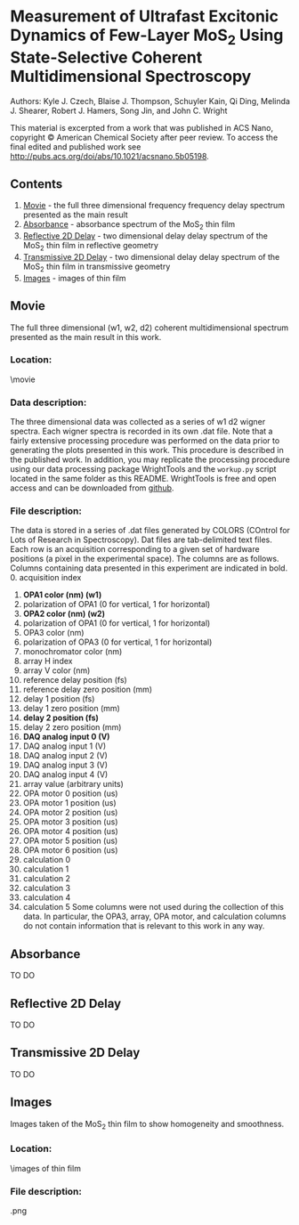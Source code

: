 # Measurement of Ultrafast Excitonic Dynamics of Few-Layer MoS<sub>2</sub> Using State-Selective Coherent Multidimensional Spectroscopy

Authors: Kyle J. Czech, Blaise J. Thompson, Schuyler Kain, Qi Ding, Melinda J. Shearer, Robert J. Hamers, Song Jin, and John C. Wright

This material is excerpted from a work that was published in ACS Nano, copyright © American Chemical Society after peer review. To access the final edited and published work see http://pubs.acs.org/doi/abs/10.1021/acsnano.5b05198.

## Contents

1. [Movie](#movie) - the full three dimensional frequency frequency delay spectrum presented as the main result
2. [Absorbance](#absorbance) - absorbance spectrum of the MoS<sub>2</sub> thin film
3. [Reflective 2D Delay](#reflective-2d-delay) - two dimensional delay delay spectrum of the MoS<sub>2</sub> thin film in reflective geometry
4. [Transmissive 2D Delay](#transmissive-2d-delay) - two dimensional delay delay spectrum of the MoS<sub>2</sub> thin film in transmissive geometry
5. [Images](#images) - images of thin film

## Movie

The full three dimensional (w1, w2, d2) coherent multidimensional spectrum presented as the main result in this work.

### Location:
\\movie

### Data description:
The three dimensional data was collected as a series of w1 d2 wigner spectra. Each wigner spectra is recorded in its own .dat file. Note that a fairly extensive processing procedure was performed on the data prior to generating the plots presented in this work. This procedure is described in the published work. In addition, you may replicate the processing procedure using our data processing package WrightTools and the `workup.py` script located in the same folder as this README. WrightTools is free and open access and can be downloaded from [github](https://github.com/wright-group/WrightTools).

### File description:
The data is stored in a series of .dat files generated by COLORS (COntrol for Lots of Research in Spectroscopy). Dat files are tab-delimited text files. Each row is an acquisition corresponding to a given set of hardware positions (a pixel in the experimental space). The columns are as follows. Columns containing data presented in this experiment are indicated in bold.
0. acquisition index
1. **OPA1 color (nm) (w1)**
2. polarization of OPA1 (0 for vertical, 1 for horizontal)
3. **OPA2 color (nm) (w2)**
4. polarization of OPA1 (0 for vertical, 1 for horizontal)
5. OPA3 color (nm)
6. polarization of OPA3 (0 for vertical, 1 for horizontal)
7. monochromator color (nm)
8. array H index
9. array V color (nm)
10. reference delay position (fs)
11. reference delay zero position (mm)
12. delay 1 position (fs)
13. delay 1 zero position (mm)
14. **delay 2 position (fs)**
15. delay 2 zero position (mm)
16. **DAQ analog input 0 (V)**
17. DAQ analog input 1 (V)
18. DAQ analog input 2 (V)
19. DAQ analog input 3 (V)
20. DAQ analog input 4 (V)
21. array value (arbitrary units)
22. OPA motor 0 position (us)
23. OPA motor 1 position (us)
24. OPA motor 2 position (us)
25. OPA motor 3 position (us)
26. OPA motor 4 position (us)
27. OPA motor 5 position (us)
28. OPA motor 6 position (us)
29. calculation 0
30. calculation 1
31. calculation 2
32. calculation 3
33. calculation 4
34. calculation 5
Some columns were not used during the collection of this data. In particular, the OPA3, array, OPA motor, and calculation columns do not contain information that is relevant to this work in any way.

## Absorbance

TO DO

## Reflective 2D Delay

TO DO

## Transmissive 2D Delay

TO DO

## Images

Images taken of the MoS<sub>2</sub> thin film to show homogeneity and smoothness.

### Location:
\\images of thin film

### File description:
.png

